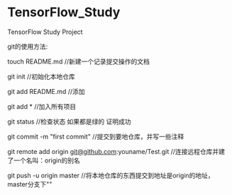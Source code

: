 # TensorFlow_Study
TensorFlow Study Project

git的使用方法:

touch README.md //新建一个记录提交操作的文档

git init //初始化本地仓库

git add README.md //添加

git add * //加入所有项目

git status //检查状态 如果都是绿的 证明成功

git commit -m "first commit" //提交到要地仓库，并写一些注释

git remote add origin git@github.com:youname/Test.git //连接远程仓库并建了一个名叫：origin的别名

git push -u origin master //将本地仓库的东西提交到地址是origin的地址，master分支下""